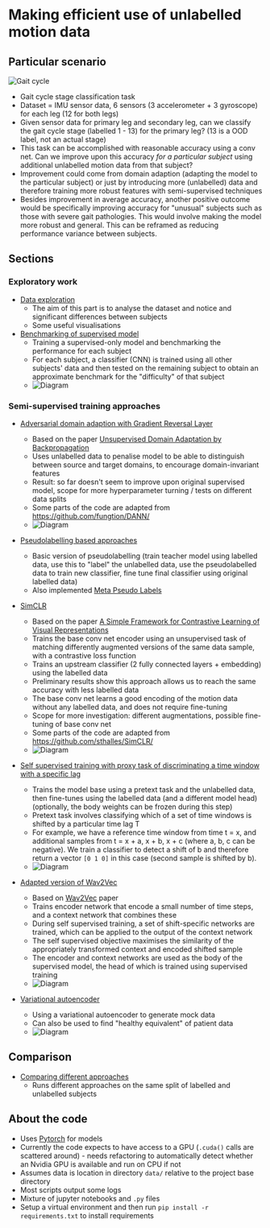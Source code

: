 # Making efficient use of unlabelled motion data 

## Particular scenario

![Gait cycle](gait_cycle_diagram.png)

- Gait cycle stage classification task
- Dataset = IMU sensor data, 6 sensors (3 accelerometer + 3 gyroscope) for each leg (12 for both legs)
- Given sensor data for primary leg and secondary leg, can we classify the gait cycle stage (labelled 1 - 13) for the primary leg? (13 is a OOD label, not an actual stage)
- This task can be accomplished with reasonable accuracy using a conv net. Can we improve upon this accuracy *for a particular subject* using additional unlabelled motion data from that subject?
- Improvement could come from domain adaption (adapting the model to the particular subject) or just by introducing more (unlabelled) data and therefore training more robust features with semi-supervised techniques
- Besides improvement in average accuracy, another positive outcome would be specifically improving accuracy for "unusual" subjects such as those with severe gait pathologies. This would involve making the model more robust and general. This can be reframed as reducing performance variance between subjects.

## Sections

### Exploratory work

- [Data exploration](./data_exploration)
    - The aim of this part is to analyse the dataset and notice and significant differences between subjects
    - Some useful visualisations
- [Benchmarking of supervised model](./supervised)
    - Training a supervised-only model and benchmarking the performance for each subject
    - For each subject, a classifier (CNN) is trained using all other subjects' data and then tested on the remaining subject to obtain an approximate benchmark for the "difficulty" of that subject
    - ![Diagram](supervised/Supervised_model.png)

### Semi-supervised training approaches


- [Adversarial domain adaption with Gradient Reversal Layer](./grl)
    - Based on the paper [Unsupervised Domain Adaptation by Backpropagation](https://arxiv.org/pdf/1409.7495.pdf)
    - Uses unlabelled data to penalise model to be able to distinguish between source and target domains, to encourage domain-invariant features
    - Result: so far doesn't seem to improve upon original supervised model, scope for more hyperparameter turning / tests on different data splits
    - Some parts of the code are adapted from https://github.com/fungtion/DANN/
    - ![Diagram](grl/GRL.png)
  
- [Pseudolabelling based approaches](./pseudolabelling)
    - Basic version of pseudolabelling (train teacher model using labelled data, use this to "label" the unlabelled data, use the pseudolabelled data to train new classifier, fine tune final classifier using original labelled data)
    - Also implemented [Meta Pseudo Labels](https://arxiv.org/pdf/2003.10580.pdf)

- [SimCLR](./simclr)
    - Based on the paper [A Simple Framework for Contrastive Learning of Visual Representations](https://arxiv.org/pdf/2002.05709.pdf)
    - Trains the base conv net encoder using an unsupervised task of matching differently augmented versions of the same data sample, with a contrastive loss function
    - Trains an upstream classifier (2 fully connected layers + embedding) using the labelled data
    - Preliminary results show this approach allows us to reach the same accuracy with less labelled data
    - The base conv net learns a good encoding of the motion data without any labelled data, and does not require fine-tuning
    - Scope for more investigation: different augmentations, possible fine-tuning of base conv net
    - Some parts of the code are adapted from https://github.com/sthalles/SimCLR/      
    - ![Diagram](simclr/SimCLR.png)

- [Self supervised training with proxy task of discriminating a time window with a specific lag](./timestep_prediction)
    - Trains the model base using a pretext task and the unlabelled data, then fine-tunes using the labelled data (and a different model head) (optionally, the body weights can be frozen during this step)
    - Pretext task involves classifying which of a set of time windows is shifted by a particular time lag T
    - For example, we have a reference time window from time t = x, and additional samples from t = x + a, x + b, x + c (where a, b, c can be negative). We train a classifier to detect a shift of b and therefore return a vector `[0 1 0]` in this case (second sample is shifted by b).
    - ![Diagram](timestep_prediction/FutureDetection.png)
      
- [Adapted version of Wav2Vec](./wav2vec)
    - Based on [Wav2Vec](https://arxiv.org/pdf/1904.05862.pdf) paper
    - Trains encoder network that encode a small number of time steps, and a context network that combines these
    - During self supervised training, a set of shift-specific networks are trained, which can be applied to the output of the context network
    - The self supervised objective maximises the similarity of the appropriately transformed context and encoded shifted sample
    - The encoder and context networks are used as the body of the supervised model, the head of which is trained using supervised training
    - ![Diagram](wav2vec/Wav2Vec.png)

- [Variational autoencoder](./vae)
    - Using a variational autoencoder to generate mock data
    - Can also be used to find "healthy equivalent" of patient data
    - ![Diagram](vae/VAE.png)
  

## Comparison 

- [Comparing different approaches](./compare)
    - Runs different approaches on the same split of labelled and unlabelled subjects

## About the code

- Uses [Pytorch](https://pytorch.org/) for models
- Currently the code expects to have access to a GPU (`.cuda()` calls are scattered around) - needs refactoring to automatically detect whether an Nvidia GPU is available and run on CPU if not
- Assumes data is location in directory `data/` relative to the project base directory
- Most scripts output some logs
- Mixture of jupyter notebooks and `.py` files
- Setup a virtual environment and then run `pip install -r requirements.txt` to install requirements
